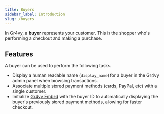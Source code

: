 ```yaml
---
title: Buyers
sidebar_label: Introduction
slug: /buyers
---
```


In Gr4vy, a **buyer** represents your customer. This is the shopper who's performing
a checkout and making a purchase.

## Features

A buyer can be used to perform the following tasks.

* Display a human readable name (`display_name`) for a buyer in the Gr4vy admin
  panel when browsing transactions.
* Associate multiple stored payment methods (cards, PayPal, etc) with a single
  customer.
* Initialize [Gr4vy Embed](/guides/get-started/embed) with the buyer ID to automatically
  displaying the buyer's previously stored payment methods, allowing for faster checkout.

